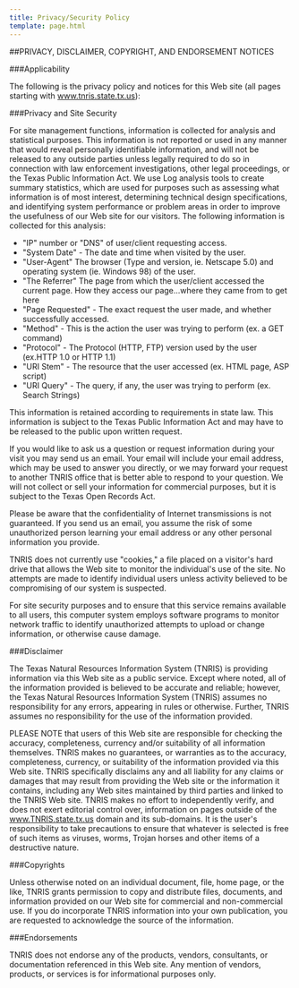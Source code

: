 ```yaml
---
title: Privacy/Security Policy
template: page.html
---
```


##PRIVACY, DISCLAIMER, COPYRIGHT, AND ENDORSEMENT NOTICES

###Applicability

The following is the privacy policy and notices for this Web site (all pages starting with www.tnris.state.tx.us):

###Privacy and Site Security

For site management functions, information is collected for analysis and statistical purposes. This information is not reported or used in any manner that would reveal personally identifiable information, and will not be released to any outside parties unless legally required to do so in connection with law enforcement investigations, other legal proceedings, or the Texas Public Information Act. We use Log analysis tools to create summary statistics, which are used for purposes such as assessing what information is of most interest, determining technical design specifications, and identifying system performance or problem areas in order to improve the usefulness of our Web site for our visitors. The following information is collected for this analysis:

- "IP" number or "DNS" of user/client requesting access.
- "System Date" - The date and time when visited by the user.
- "User-Agent" The browser (Type and version, ie. Netscape 5.0) and operating system (ie. Windows 98) of the user.
- "The Referrer" The page from which the user/client accessed the current page. How they access our page...where they came from to get here
- "Page Requested" - The exact request the user made, and whether successfully accessed.
- "Method" - This is the action the user was trying to perform (ex. a GET command)
- "Protocol" - The Protocol (HTTP, FTP) version used by the user (ex.HTTP 1.0 or HTTP 1.1)
- "URI Stem" - The resource that the user accessed (ex. HTML page, ASP script)
- "URI Query" - The query, if any, the user was trying to perform (ex. Search Strings)

This information is retained according to requirements in state law. This information is subject to the Texas Public Information Act and may have to be released to the public upon written request.

If you would like to ask us a question or request information during your visit you may send us an email. Your email will include your email address, which may be used to answer you directly, or we may forward your request to another TNRIS office that is better able to respond to your question. We will not collect or sell your information for commercial purposes, but it is subject to the Texas Open Records Act.

Please be aware that the confidentiality of Internet transmissions is not guaranteed. If you send us an email, you assume the risk of some unauthorized person learning your email address or any other personal information you provide.

TNRIS does not currently use "cookies," a file placed on a visitor's hard drive that allows the Web site to monitor the individual's use of the site. No attempts are made to identify individual users unless activity believed to be compromising of our system is suspected.

For site security purposes and to ensure that this service remains available to all users, this computer system employs software programs to monitor network traffic to identify unauthorized attempts to upload or change information, or otherwise cause damage.

###Disclaimer

The Texas Natural Resources Information System (TNRIS) is providing information via this Web site as a public service. Except where noted, all of the information provided is believed to be accurate and reliable; however, the Texas Natural Resources Information System (TNRIS) assumes no responsibility for any errors, appearing in rules or otherwise. Further, TNRIS assumes no responsibility for the use of the information provided.

PLEASE NOTE that users of this Web site are responsible for checking the accuracy, completeness, currency and/or suitability of all information themselves. TNRIS makes no guarantees, or warranties as to the accuracy, completeness, currency, or suitability of the information provided via this Web site. TNRIS specifically disclaims any and all liability for any claims or damages that may result from providing the Web site or the information it contains, including any Web sites maintained by third parties and linked to the TNRIS Web site. TNRIS makes no effort to independently verify, and does not exert editorial control over, information on pages outside of the www.TNRIS.state.tx.us domain and its sub-domains. It is the user's responsibility to take precautions to ensure that whatever is selected is free of such items as viruses, worms, Trojan horses and other items of a destructive nature.

###Copyrights

Unless otherwise noted on an individual document, file, home page, or the like, TNRIS grants permission to copy and distribute files, documents, and information provided on our Web site for commercial and non-commercial use. If you do incorporate TNRIS information into your own publication, you are requested to acknowledge the source of the information.

###Endorsements

TNRIS does not endorse any of the products, vendors, consultants, or documentation referenced in this Web site. Any mention of vendors, products, or services is for informational purposes only.